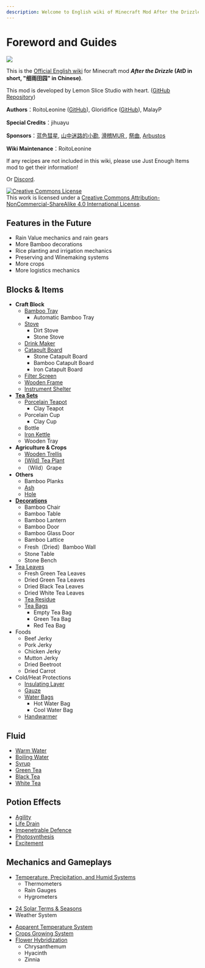 ```yaml
---
description: Welcome to English wiki of Minecraft Mod After the Drizzle!
---
```


# Foreword and Guides

![](.gitbook/assets/atd.png)

This is the [Official English wiki](https://roitoleonine.gitbook.io/after-the-drizzle-wiki/v/English/) for Minecraft mod **_After the Drizzle_ (AtD in short, "细雨田园" in Chinese)**.

This mod is developed by Lemon Slice Studio with heart. ([GitHub Repository](https://github.com/lemon-slice-studio/After-the-Drizzle))

**Authors**：RoitoLeonine ([GitHub](https://github.com/RoitoLeonine)), Gloridifice ([GitHub](https://github.com/gloridifice)), MalayP

**Special Credits**：jihuayu

**Sponsors**：[蓝色彗星](https://afdian.net/u/c95d2154899f11e8a38452540025c377),  [山中迷路的小勘](https://afdian.net/u/b9739da0970911e88ef452540025c377),  [滑稽MUR
](https://afdian.net/u/f2b697fe845411eab93552540025c377), [祭曲](https://afdian.net/u/f9de6df845e411ea90b252540025c377), [Arbustos](https://afdian.net/u/f4eba50a0d5211eb985e52540025c377)

**Wiki Maintenance**：RoitoLeonine

If any recipes are not included in this wiki, please use Just Enough Items mod to get their information!

Or [Discord](https://discord.gg/xeV3HcJ).

<a rel="license" href="http://creativecommons.org/licenses/by-nc-sa/4.0/"><img alt="Creative Commons License" style="border-width:0" src="https://i.creativecommons.org/l/by-nc-sa/4.0/88x31.png" /></a><br />This work is licensed under a <a rel="license" href="http://creativecommons.org/licenses/by-nc-sa/4.0/">Creative Commons Attribution-NonCommercial-ShareAlike 4.0 International License</a>.

## Features in the Future

* Rain Value mechanics and rain gears
* More Bamboo decorations
* Rice planting and irrigation mechanics
* Preserving and Winemaking systems
* More crops
* More logistics mechanics

## Blocks & Items

- **Craft Block**
  - [Bamboo Tray](blocks-items/bamboo-tray.md)
    - Automatic Bamboo Tray
  - [Stove](blocks-items/stove.md)
    - Dirt Stove
    - Stone Stove
  - [Drink Maker](blocks-items/drink-maker.md)
  - [Catapult Board](blocks-items/catapult-board.md)
    - Stone Catapult Board
    - Bamboo Catapult Board
    - Iron Catapult Board
  - [Filter Screen](blocks-items/filter-screen.md)
  - [Wooden Frame](blocks-items/wooden-frame.md)
  - [Instrument Shelter](blocks-items/instrument-shelter.md)
- [**Tea Sets**](blocks-items/tea-set.md)
  - [Porcelain Teapot](blocks-items/porcelain-teapot.md)
    - Clay Teapot
  - Porcelain Cup
    - Clay Cup
  - Bottle
  - [Iron Kettle](blocks-items/iron-kettle.md)
  - Wooden Tray
- **Agriculture & Crops**
  - [Wooden Trellis](blocks-items/wooden-trellis.md)
  - [(Wild) Tea Plant](blocks-items/tea-plant.md)
  - （Wild）Grape
- **Others**
  - Bamboo Planks
  - [Ash](blocks-items/ash.md)
  - [Hole](blocks-items/hole.md)
- [**Decorations**](blocks-items/bamboo-decorations.md)
  - Bamboo Chair
  - Bamboo Table
  - Bamboo Lantern
  - Bamboo Door
  - Bamboo Glass Door
  - Bamboo Lattice
  - Fresh（Dried）Bamboo Wall
  - Stone Table
  - Stone Bench
- [Tea Leaves](blocks-items/tea-leaves.md)
  - Fresh Green Tea Leaves
  - Dried Green Tea Leaves
  - Dried Black Tea Leaves
  - Dried White Tea Leaves
  - [Tea Residue](blocks-items/tea-residue.md)
  - [Tea Bags](blocks-items/tea-bag.md)
    - Empty Tea Bag
    - Green Tea Bag
    - Red Tea Bag
- Foods
  - Beef Jerky
  - Pork Jerky
  - Chicken Jerky
  - Mutton Jerky
  - Dried Beetroot
  - Dried Carrot
- Cold/Heat Protections
  - [Insulating Layer](blocks-items/insulating-layer.md)
  - [Gauze](blocks-items/gauze.md)
  - [Water Bags](blocks-items/water-bag.md)
    - Hot Water Bag
    - Cool Water Bag
  - [Handwarmer](blocks-items/handwarmer.md)

## Fluid

* [Warm Water](fluids/warm-water.md)
* [Boiling Water](fluids/boiling-water.md)
* [Syrup](fluids/sugary-water.md)
* [Green Tea](fluids/green-tea.md)
* [Black Tea](fluids/black-tea.md)
* [White Tea](fluids/white-tea.md)

## Potion Effects

* [Agility](effects/agility.md)
* [Life Drain](effects/life-drain.md)
* [Impenetrable Defence](effects/impenetrable-defence.md)
* [Photosynthesis](effects/photosynthesis.md)
* [Excitement](effects/excitement.md)

## Mechanics and Gameplays

* [Temperature, Precipitation, and Humid Systems](features/humid.md)
  * Thermometers
  * Rain Gauges
  * Hygrometers
- [24 Solar Terms & Seasons](features/solar-terms.md)
- Weather System
* [Apparent Temperature System](features/player-temperature.md)
* [Crops Growing System](features/crops.md)
* [Flower Hybridization](features/flower-hybridization.md)
  * Chrysanthemum
  * Hyacinth
  * Zinnia

